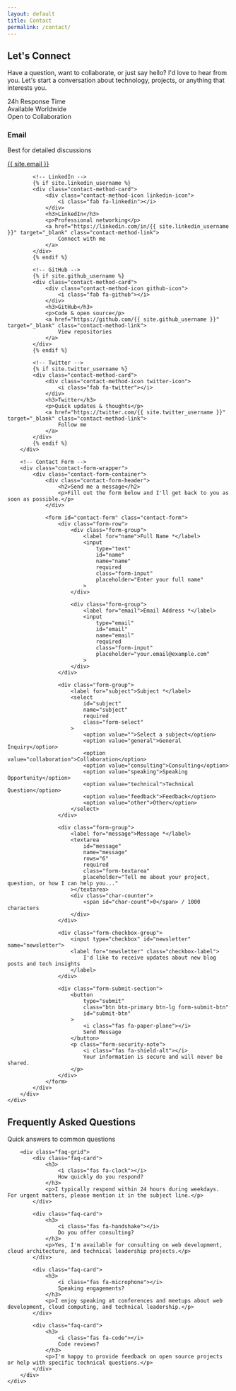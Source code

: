 ```yaml
---
layout: default
title: Contact
permalink: /contact/
---
```


<!-- Contact Header -->
<section class="contact-header-section">
    <div class="container">
        <div class="contact-header-content">
            <h1 class="contact-main-title">
                Let's Connect
            </h1>
            <p class="contact-main-description">
                Have a question, want to collaborate, or just say hello? I'd love to hear from you. 
                Let's start a conversation about technology, projects, or anything that interests you.
            </p>
            <div class="contact-highlights">
                <div class="contact-highlight-item">
                    <i class="fas fa-reply"></i>
                    <span>24h Response Time</span>
                </div>
                <div class="contact-highlight-item">
                    <i class="fas fa-globe"></i>
                    <span>Available Worldwide</span>
                </div>
                <div class="contact-highlight-item">
                    <i class="fas fa-handshake"></i>
                    <span>Open to Collaboration</span>
                </div>
            </div>
        </div>
    </div>
</section>

<!-- Contact Methods -->
<section class="contact-methods-section">
    <div class="container">
        <div class="contact-methods-grid">
            <!-- Email -->
            <div class="contact-method-card">
                <div class="contact-method-icon email-icon">
                    <i class="fas fa-envelope"></i>
                </div>
                <h3>Email</h3>
                <p>Best for detailed discussions</p>
                <a href="mailto:{{ site.email }}" class="contact-method-link">
                    {{ site.email }}
                </a>
            </div>
            
            <!-- LinkedIn -->
            {% if site.linkedin_username %}
            <div class="contact-method-card">
                <div class="contact-method-icon linkedin-icon">
                    <i class="fab fa-linkedin"></i>
                </div>
                <h3>LinkedIn</h3>
                <p>Professional networking</p>
                <a href="https://linkedin.com/in/{{ site.linkedin_username }}" target="_blank" class="contact-method-link">
                    Connect with me
                </a>
            </div>
            {% endif %}
            
            <!-- GitHub -->
            {% if site.github_username %}
            <div class="contact-method-card">
                <div class="contact-method-icon github-icon">
                    <i class="fab fa-github"></i>
                </div>
                <h3>GitHub</h3>
                <p>Code & open source</p>
                <a href="https://github.com/{{ site.github_username }}" target="_blank" class="contact-method-link">
                    View repositories
                </a>
            </div>
            {% endif %}
            
            <!-- Twitter -->
            {% if site.twitter_username %}
            <div class="contact-method-card">
                <div class="contact-method-icon twitter-icon">
                    <i class="fab fa-twitter"></i>
                </div>
                <h3>Twitter</h3>
                <p>Quick updates & thoughts</p>
                <a href="https://twitter.com/{{ site.twitter_username }}" target="_blank" class="contact-method-link">
                    Follow me
                </a>
            </div>
            {% endif %}
        </div>
        
        <!-- Contact Form -->
        <div class="contact-form-wrapper">
            <div class="contact-form-container">
                <div class="contact-form-header">
                    <h2>Send me a message</h2>
                    <p>Fill out the form below and I'll get back to you as soon as possible.</p>
                </div>
                
                <form id="contact-form" class="contact-form">
                    <div class="form-row">
                        <div class="form-group">
                            <label for="name">Full Name *</label>
                            <input 
                                type="text" 
                                id="name" 
                                name="name" 
                                required 
                                class="form-input"
                                placeholder="Enter your full name"
                            >
                        </div>
                        
                        <div class="form-group">
                            <label for="email">Email Address *</label>
                            <input 
                                type="email" 
                                id="email" 
                                name="email" 
                                required 
                                class="form-input"
                                placeholder="your.email@example.com"
                            >
                        </div>
                    </div>
                    
                    <div class="form-group">
                        <label for="subject">Subject *</label>
                        <select 
                            id="subject" 
                            name="subject" 
                            required 
                            class="form-select"
                        >
                            <option value="">Select a subject</option>
                            <option value="general">General Inquiry</option>
                            <option value="collaboration">Collaboration</option>
                            <option value="consulting">Consulting</option>
                            <option value="speaking">Speaking Opportunity</option>
                            <option value="technical">Technical Question</option>
                            <option value="feedback">Feedback</option>
                            <option value="other">Other</option>
                        </select>
                    </div>
                    
                    <div class="form-group">
                        <label for="message">Message *</label>
                        <textarea 
                            id="message" 
                            name="message" 
                            rows="6" 
                            required 
                            class="form-textarea"
                            placeholder="Tell me about your project, question, or how I can help you..."
                        ></textarea>
                        <div class="char-counter">
                            <span id="char-count">0</span> / 1000 characters
                        </div>
                    </div>
                    
                    <div class="form-checkbox-group">
                        <input type="checkbox" id="newsletter" name="newsletter">
                        <label for="newsletter" class="checkbox-label">
                            I'd like to receive updates about new blog posts and tech insights
                        </label>
                    </div>
                    
                    <div class="form-submit-section">
                        <button 
                            type="submit" 
                            class="btn btn-primary btn-lg form-submit-btn"
                            id="submit-btn"
                        >
                            <i class="fas fa-paper-plane"></i>
                            Send Message
                        </button>
                        <p class="form-security-note">
                            <i class="fas fa-shield-alt"></i>
                            Your information is secure and will never be shared.
                        </p>
                    </div>
                </form>
            </div>
        </div>
    </div>
</section>

<!-- FAQ Section -->
<section class="contact-faq-section">
    <div class="container">
        <div class="faq-header">
            <h2>Frequently Asked Questions</h2>
            <p>Quick answers to common questions</p>
        </div>
        
        <div class="faq-grid">
            <div class="faq-card">
                <h3>
                    <i class="fas fa-clock"></i>
                    How quickly do you respond?
                </h3>
                <p>I typically respond within 24 hours during weekdays. For urgent matters, please mention it in the subject line.</p>
            </div>
            
            <div class="faq-card">
                <h3>
                    <i class="fas fa-handshake"></i>
                    Do you offer consulting?
                </h3>
                <p>Yes, I'm available for consulting on web development, cloud architecture, and technical leadership projects.</p>
            </div>
            
            <div class="faq-card">
                <h3>
                    <i class="fas fa-microphone"></i>
                    Speaking engagements?
                </h3>
                <p>I enjoy speaking at conferences and meetups about web development, cloud computing, and technical leadership.</p>
            </div>
            
            <div class="faq-card">
                <h3>
                    <i class="fas fa-code"></i>
                    Code reviews?
                </h3>
                <p>I'm happy to provide feedback on open source projects or help with specific technical questions.</p>
            </div>
        </div>
    </div>
</section>

